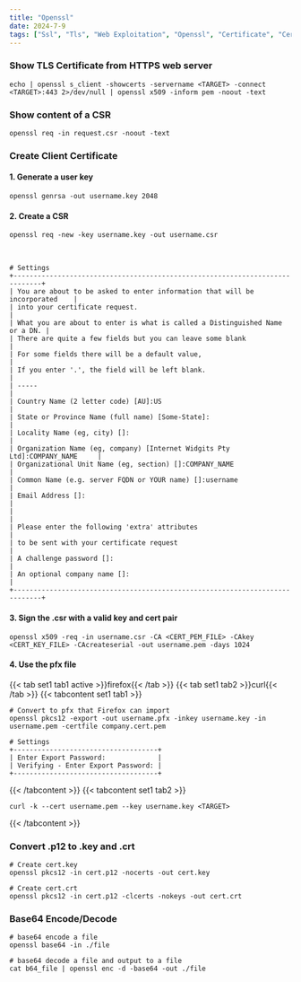 ```yaml
---
title: "Openssl"
date: 2024-7-9
tags: ["Ssl", "Tls", "Web Exploitation", "Openssl", "Certificate", "Certificate Signing Request", "CSR", "Pem", "P12", "Key", "Crt"]
---
```


### Show TLS Certificate from HTTPS web server

```console
echo | openssl s_client -showcerts -servername <TARGET> -connect <TARGET>:443 2>/dev/null | openssl x509 -inform pem -noout -text
```

### Show content of a CSR

```console
openssl req -in request.csr -noout -text
```

### Create Client Certificate

#### 1. Generate a user key

```console
openssl genrsa -out username.key 2048                                                      
```

#### 2. Create a CSR

```console
openssl req -new -key username.key -out username.csr
```

<br>

```console
# Settings
+-----------------------------------------------------------------------------+
| You are about to be asked to enter information that will be incorporated    |
| into your certificate request.                                              |
| What you are about to enter is what is called a Distinguished Name or a DN. |
| There are quite a few fields but you can leave some blank                   |
| For some fields there will be a default value,                              |
| If you enter '.', the field will be left blank.                             |
| -----                                                                       |
| Country Name (2 letter code) [AU]:US                                        |
| State or Province Name (full name) [Some-State]:                            |
| Locality Name (eg, city) []:                                                |
| Organization Name (eg, company) [Internet Widgits Pty Ltd]:COMPANY_NAME     |
| Organizational Unit Name (eg, section) []:COMPANY_NAME                      |
| Common Name (e.g. server FQDN or YOUR name) []:username                     |
| Email Address []:                                                           |
|                                                                             |
| Please enter the following 'extra' attributes                               |
| to be sent with your certificate request                                    |
| A challenge password []:                                                    |
| An optional company name []:                                                |
+-----------------------------------------------------------------------------+
```

#### 3. Sign the .csr with a valid key and cert pair

```console
openssl x509 -req -in username.csr -CA <CERT_PEM_FILE> -CAkey <CERT_KEY_FILE> -CAcreateserial -out username.pem -days 1024
```

#### 4. Use the pfx file

{{< tab set1 tab1 active >}}firefox{{< /tab >}}
{{< tab set1 tab2 >}}curl{{< /tab >}}
{{< tabcontent set1 tab1 >}}

```console
# Convert to pfx that Firefox can import
openssl pkcs12 -export -out username.pfx -inkey username.key -in username.pem -certfile company.cert.pem
```

```console
# Settings
+------------------------------------+
| Enter Export Password:             |
| Verifying - Enter Export Password: |
+------------------------------------+
```

{{< /tabcontent >}}
{{< tabcontent set1 tab2 >}}

```console
curl -k --cert username.pem --key username.key <TARGET>
```

{{< /tabcontent >}}

### Convert .p12 to .key and .crt

```console
# Create cert.key
openssl pkcs12 -in cert.p12 -nocerts -out cert.key
```

```console
# Create cert.crt
openssl pkcs12 -in cert.p12 -clcerts -nokeys -out cert.crt
```

### Base64 Encode/Decode

```console
# base64 encode a file
openssl base64 -in ./file
```

```console
# base64 decode a file and output to a file
cat b64_file | openssl enc -d -base64 -out ./file
```
